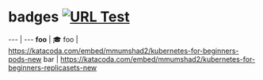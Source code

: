 # badges [![URL Test](https://github.com/colin-mccarthy/badges/workflows/URL%20Test/badge.svg)](https://github.com/colin-mccarthy/badges/actions)

--- | --- 
**foo** | :mortar_board:
foo | https://katacoda.com/embed/mmumshad2/kubernetes-for-beginners-pods-new
bar | https://katacoda.com/embed/mmumshad2/kubernetes-for-beginners-replicasets-new
